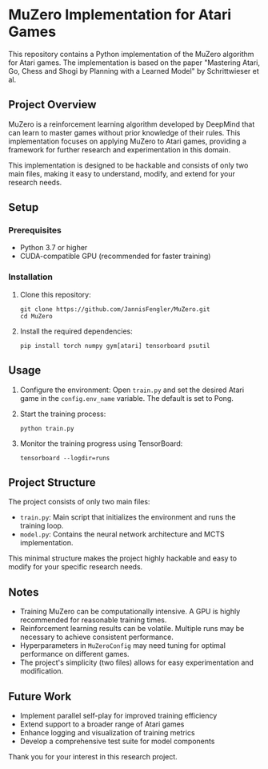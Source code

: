 # MuZero Implementation for Atari Games

This repository contains a Python implementation of the MuZero algorithm for Atari games. The implementation is based on the paper "Mastering Atari, Go, Chess and Shogi by Planning with a Learned Model" by Schrittwieser et al.

## Project Overview

MuZero is a reinforcement learning algorithm developed by DeepMind that can learn to master games without prior knowledge of their rules. This implementation focuses on applying MuZero to Atari games, providing a framework for further research and experimentation in this domain.

This implementation is designed to be hackable and consists of only two main files, making it easy to understand, modify, and extend for your research needs.

## Setup

### Prerequisites

- Python 3.7 or higher
- CUDA-compatible GPU (recommended for faster training)

### Installation

1. Clone this repository:
   ```
   git clone https://github.com/JannisFengler/MuZero.git
   cd MuZero
   ```

2. Install the required dependencies:
   ```
   pip install torch numpy gym[atari] tensorboard psutil
   ```

## Usage

1. Configure the environment:
   Open `train.py` and set the desired Atari game in the `config.env_name` variable. The default is set to Pong.

2. Start the training process:
   ```
   python train.py
   ```

3. Monitor the training progress using TensorBoard:
   ```
   tensorboard --logdir=runs
   ```

## Project Structure

The project consists of only two main files:

- `train.py`: Main script that initializes the environment and runs the training loop.
- `model.py`: Contains the neural network architecture and MCTS implementation.

This minimal structure makes the project highly hackable and easy to modify for your specific research needs.

## Notes

- Training MuZero can be computationally intensive. A GPU is highly recommended for reasonable training times.
- Reinforcement learning results can be volatile. Multiple runs may be necessary to achieve consistent performance.
- Hyperparameters in `MuZeroConfig` may need tuning for optimal performance on different games.
- The project's simplicity (two files) allows for easy experimentation and modification.

## Future Work

- Implement parallel self-play for improved training efficiency
- Extend support to a broader range of Atari games
- Enhance logging and visualization of training metrics
- Develop a comprehensive test suite for model components

Thank you for your interest in this research project.
